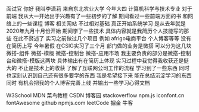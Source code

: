 面试官 
你好 
我叫李潇莉 
来自东北农业大学 
今年大四 
计算机科学与技术专业 
对于前端 
我从大一开始出于兴趣有了一些初步的了解
期间看过一些前端方面的书 
和网络上的一些课程 博客 相关网站
不过相对基础
真正开始系统学习 
是从去年就是2020年九月十月份开始
期间学了一些技术 
具体内容就是我简历个人技能写的那些
在此不赘述了
实习之前做过几个项目 例如
afrigo电商平台 个人博客等等 没有在简历上写
今年暑假 在CSIG实习了三个月 部门做的业务是微搭
可以分为这几块 微搭-组件 微搭-模版 微搭-控制台 微搭-应用市场 
我主要负责的部分是微搭-控制台和微搭-模版这两块 具体输出有在简历上体现
实习过程中我觉得我收获还是挺大的 不止是技术上的收获
了解了互联网公司工作的流程 学习到了一些东西 
同时也深刻认识到自己还有很多要学的东西
我是希望接下来 能在总结沉淀学习的东西同时 
有机会把我的个人博客完善上线 并输出一些学习心得文档




W3School MDN 菜鸟教程 
CSDN 博客园 
stackoverflow npm.js iconfont.cn fontAwesome github npmjs.com
leetCode 掘金 牛客

